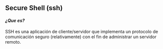 ## Secure Shell (ssh)

#### *¿Que es?*
<p>SSH es una aplicación de cliente/servidor que implementa un protocolo de comunicación seguro (relativamente) con el fin de administrar un servidor remoto.</p>
